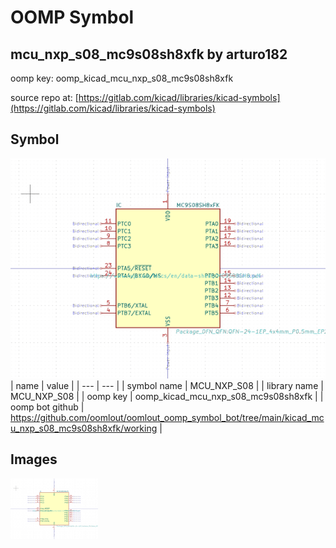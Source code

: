 # OOMP Symbol  
## mcu_nxp_s08_mc9s08sh8xfk  by arturo182  
  
oomp key: oomp_kicad_mcu_nxp_s08_mc9s08sh8xfk  
  
source repo at: [https://gitlab.com/kicad/libraries/kicad-symbols](https://gitlab.com/kicad/libraries/kicad-symbols)  
## Symbol  
  
[![working.png](working_600.png)](working.png)  
| name | value | 
| --- | --- | 
| symbol name | MCU_NXP_S08 | 
| library name | MCU_NXP_S08 | 
| oomp key | oomp_kicad_mcu_nxp_s08_mc9s08sh8xfk | 
| oomp bot github | https://github.com/oomlout/oomlout_oomp_symbol_bot/tree/main/kicad_mcu_nxp_s08_mc9s08sh8xfk/working | 
## Images  
  
[![working.png](working_140.png)](working.png)  
